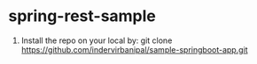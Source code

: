 # spring-rest-sample

1. Install the repo on your local by: git clone https://github.com/indervirbanipal/sample-springboot-app.git
